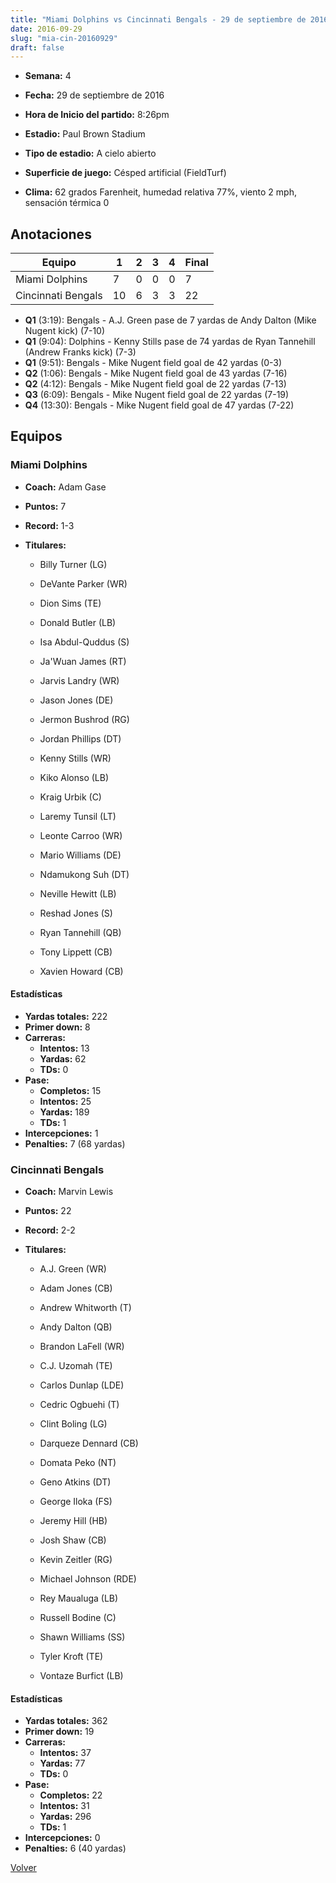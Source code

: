 ```yaml
---
title: "Miami Dolphins vs Cincinnati Bengals - 29 de septiembre de 2016"
date: 2016-09-29
slug: "mia-cin-20160929"
draft: false
---
```


* **Semana:** 4
* **Fecha:** 29 de septiembre de 2016

* **Hora de Inicio del partido:** 8:26pm
* **Estadio:** Paul Brown Stadium
* **Tipo de estadio:** A cielo abierto
* **Superficie de juego:** Césped artificial (FieldTurf)
* **Clima:** 62 grados Farenheit, humedad relativa 77%, viento 2 mph, sensación térmica 0





## Anotaciones
| Equipo | 1 | 2 | 3 | 4 | Final |
|--------|---|---|---|---|-------|
| Miami Dolphins  | 7 | 0 | 0 | 0  | 7 |
| Cincinnati Bengals  | 10 | 6 | 3 | 3  | 22 |
* **Q1** (3:19): Bengals - A.J. Green pase de 7 yardas de Andy Dalton (Mike Nugent kick) (7-10)
* **Q1** (9:04): Dolphins - Kenny Stills pase de 74 yardas de Ryan Tannehill (Andrew Franks kick) (7-3)
* **Q1** (9:51): Bengals - Mike Nugent field goal de 42 yardas (0-3)
* **Q2** (1:06): Bengals - Mike Nugent field goal de 43 yardas (7-16)
* **Q2** (4:12): Bengals - Mike Nugent field goal de 22 yardas (7-13)
* **Q3** (6:09): Bengals - Mike Nugent field goal de 22 yardas (7-19)
* **Q4** (13:30): Bengals - Mike Nugent field goal de 47 yardas (7-22)


## Equipos


### Miami Dolphins
* **Coach:** Adam Gase
* **Puntos:** 7
* **Record:** 1-3
* **Titulares:** 

  * Billy Turner (LG) 

  * DeVante Parker (WR) 

  * Dion Sims (TE) 

  * Donald Butler (LB) 

  * Isa Abdul-Quddus (S) 

  * Ja'Wuan James (RT) 

  * Jarvis Landry (WR) 

  * Jason Jones (DE) 

  * Jermon Bushrod (RG) 

  * Jordan Phillips (DT) 

  * Kenny Stills (WR) 

  * Kiko Alonso (LB) 

  * Kraig Urbik (C) 

  * Laremy Tunsil (LT) 

  * Leonte Carroo (WR) 

  * Mario Williams (DE) 

  * Ndamukong Suh (DT) 

  * Neville Hewitt (LB) 

  * Reshad Jones (S) 

  * Ryan Tannehill (QB) 

  * Tony Lippett (CB) 

  * Xavien Howard (CB) 

#### Estadísticas
* **Yardas totales:** 222
* **Primer down:** 8
* **Carreras:**
  * **Intentos:** 13
  * **Yardas:** 62
  * **TDs:** 0
* **Pase:**
  * **Completos:** 15
  * **Intentos:** 25
  * **Yardas:** 189
  * **TDs:** 1
* **Intercepciones:** 1
* **Penalties:** 7 (68 yardas)

### Cincinnati Bengals
* **Coach:** Marvin Lewis
* **Puntos:** 22
* **Record:** 2-2
* **Titulares:** 

  * A.J. Green (WR) 

  * Adam Jones (CB) 

  * Andrew Whitworth (T) 

  * Andy Dalton (QB) 

  * Brandon LaFell (WR) 

  * C.J. Uzomah (TE) 

  * Carlos Dunlap (LDE) 

  * Cedric Ogbuehi (T) 

  * Clint Boling (LG) 

  * Darqueze Dennard (CB) 

  * Domata Peko (NT) 

  * Geno Atkins (DT) 

  * George Iloka (FS) 

  * Jeremy Hill (HB) 

  * Josh Shaw (CB) 

  * Kevin Zeitler (RG) 

  * Michael Johnson (RDE) 

  * Rey Maualuga (LB) 

  * Russell Bodine (C) 

  * Shawn Williams (SS) 

  * Tyler Kroft (TE) 

  * Vontaze Burfict (LB) 

#### Estadísticas
* **Yardas totales:** 362
* **Primer down:** 19
* **Carreras:**
  * **Intentos:** 37
  * **Yardas:** 77
  * **TDs:** 0
* **Pase:**
  * **Completos:** 22
  * **Intentos:** 31
  * **Yardas:** 296
  * **TDs:** 1
* **Intercepciones:** 0
* **Penalties:** 6 (40 yardas)


[Volver](/historia/2016)

